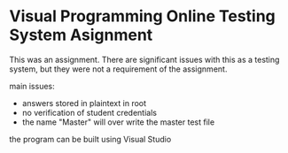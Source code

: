# Visual Programming Online Testing System Asignment

This was an assignment. 
There are significant issues with this as a testing system, but they were not a requirement of the assignment.

main issues:
* answers stored in plaintext in root
* no verification of student credentials
* the name "Master" will over write the master test file

the program can be built using Visual Studio
